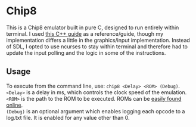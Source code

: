 # Chip8
This is a Chip8 emulator built in pure C, designed to run entirely within terminal. I used [this C++ guide](https://austinmorlan.com/posts/chip8_emulator/) as a reference/guide, though my implementation differs a little in the graphics/input implementation. Instead of SDL, I opted to use ncurses to stay within terminal and therefore had to update the input polling and the logic in some of the instructions. <br/>
## Usage
To execute from the command line, use: `chip8 <Delay> <ROM> (Debug)`. <br/>
`<Delay>` is a delay in ms, which controls the clock speed of the emulation. <br/>
`<ROM>` is the path to the ROM to be executed. ROMs can be [easily found online](https://github.com/dmatlack/chip8/tree/master/roms/games). <br/>
`(Debug)` is an optional argument which enables logging each opcode to a log.txt file. It is enabled for any value other than 0.
